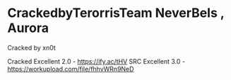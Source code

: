 # CrackedbyTerorrisTeam NeverBels , Aurora 
Cracked by xn0t

Cracked Excellent 2.0 - https://ify.ac/tHV
SRC Excellent 3.0 - https://workupload.com/file/fhhvWRn9NeD
